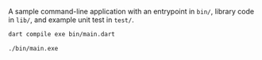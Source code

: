 A sample command-line application with an entrypoint in `bin/`, library code
in `lib/`, and example unit test in `test/`.


<!-- compile -->
```sh
dart compile exe bin/main.dart
```

<!-- run -->
```sh
./bin/main.exe
```
